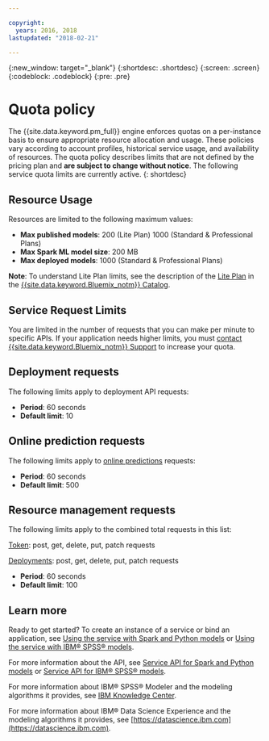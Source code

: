 ```yaml
---

copyright:
  years: 2016, 2018
lastupdated: "2018-02-21"

---
```


{:new_window: target="_blank"}
{:shortdesc: .shortdesc}
{:screen: .screen}
{:codeblock: .codeblock}
{:pre: .pre}

# Quota policy

The {{site.data.keyword.pm_full}} engine enforces quotas on a per-instance basis to ensure appropriate resource allocation and usage. These policies vary according to account profiles, historical service usage, and availability of resources. The quota policy describes limits that are not defined by the pricing plan and **are subject to change without notice**. The following service quota limits are currently active.
{: shortdesc}

## Resource Usage

Resources are limited to the following maximum values:

-  **Max published models**: 200 (Lite Plan) 1000 (Standard & Professional Plans)
-  **Max Spark ML model size**: 200 MB
-  **Max deployed models**: 1000 (Standard & Professional Plans)

**Note**: To understand Lite Plan limits, see the description of the [Lite Plan](https://console.bluemix.net/catalog/services/machine-learning) in the [{{site.data.keyword.Bluemix_notm}} Catalog](https://console.bluemix.net/catalog/).

## Service Request Limits

You are limited in the number of requests that you can make per minute to specific APIs. If your application needs higher limits, you must [contact {{site.data.keyword.Bluemix_notm}} Support](https://support.ng.bluemix.net/) to increase your quota.

## Deployment requests

The following limits apply to deployment API requests:

-  **Period**: 60 seconds
-  **Default limit**: 10

## Online prediction requests

The following limits apply to [online predictions](pm_service_api_spark_building.html) requests:

-  **Period**: 60 seconds
-  **Default limit**: 500

## Resource management requests

The following limits apply to the combined total requests in this list:

[Token](https://watson-ml-api.mybluemix.net/#/Token): post, get, delete, put, patch requests

[Deployments](https://watson-ml-api.mybluemix.net/#/Deployments): post, get, delete, put, patch requests

-  **Period**: 60 seconds
-  **Default limit**: 100

## Learn more

Ready to get started? To create an instance of a service or bind
an application, see [Using the service with Spark and Python models](using_pm_service_dsx.html) or
[Using the service with IBM® SPSS® models](using_pm_service.html).

For more information about the API, see [Service API for Spark and Python models](pm_service_api_spark.html) or [Service
API for IBM® SPSS® models](pm_service_api_spss.html).

For more information about IBM® SPSS® Modeler and the modeling algorithms it
provides, see [IBM Knowledge Center](https://www.ibm.com/support/knowledgecenter/SS3RA7).

For more information about IBM® Data Science Experience and the modeling
algorithms it provides, see [https://datascience.ibm.com](https://datascience.ibm.com).
